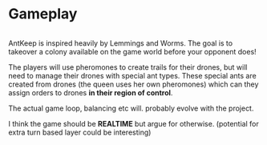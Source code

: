 # Gameplay

<div align="center">

<img src="https://camo.githubusercontent.com/0c08043e4dc11c12f036cbec77e502de5f352b225028b1f45923bf3e5ab40853/68747470733a2f2f692e6962622e636f2f6d3433623779592f37626235363438662d316334372d343161332d613037622d3566396637326538663439372e6a7067" alt="">

</div>



AntKeep is inspired heavily by Lemmings and Worms. The goal is to takeover a colony available on the game world before your opponent does!



The players will use pheromones to create trails for their drones, but will need to manage their drones with special ant types. These special ants are created from drones (the queen uses her own pheromones) which can they assign orders to drones **in their region of control**.



The actual game loop, balancing etc will. probably evolve with the project.

I think the game should be **REALTIME** but argue for otherwise. (potential for extra turn based layer could be interesting)







